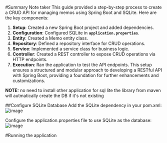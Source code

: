 
#Summary Note taker
This guide provided a step-by-step process to create a CRUD API for managing memos using Spring Boot and SQLite. Here are the key components:

1. **Setup**: Created a new Spring Boot project and added dependencies.
2. **Configuration**: Configured SQLite in **`application.properties`**.
3. **Entity**: Created a Memo entity class.
4. **Repository**: Defined a repository interface for CRUD operations.
5. **Service**: Implemented a service class for business logic.
6. **Controller**: Created a REST controller to expose CRUD operations via HTTP endpoints.
7. **Execution**: Ran the application to test the API endpoints.
This setup ensures a structured and modular approach to developing a RESTful API with Spring Boot, providing a foundation for further enhancements and customizations.

**NOTE:**
no need to install other application for sql lite the library from maven will autmatically create the DB if it's not existing

##Configure SQLite Database
Add the SQLite dependency in your pom.xml:
![image](https://github.com/AldrenDeGuzman1111/memo/assets/171792343/246e63c8-3b01-41bb-a93f-8c794ca4c16d)

Configure the application.properties file to use SQLite as the database:
![image](https://github.com/AldrenDeGuzman1111/memo/assets/171792343/b41cbecd-d3ef-4dfb-93e5-58e264cbed0a)

#Running the application

